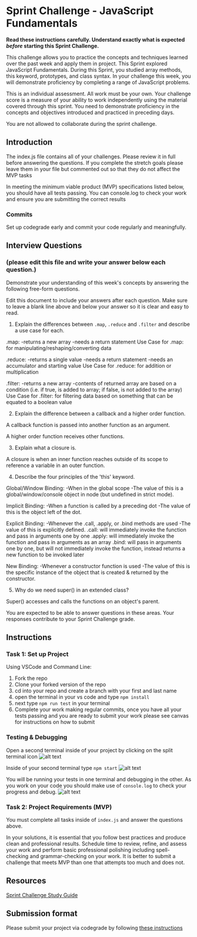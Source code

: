 # Sprint Challenge - JavaScript Fundamentals

**Read these instructions carefully. Understand exactly what is expected _before_ starting this Sprint Challenge.**

This challenge allows you to practice the concepts and techniques learned over the past week and apply them in project. This Sprint explored JavaScript Fundamentals. During this Sprint, you studied array methods, this keyword, prototypes, and class syntax. In your challenge this week, you will demonstrate proficiency by completing a range of JavaScript problems.

This is an individual assessment. All work must be your own. Your challenge score is a measure of your ability to work independently using the material covered through this sprint. You need to demonstrate proficiency in the concepts and objectives introduced and practiced in preceding days.

You are not allowed to collaborate during the sprint challenge. 

## Introduction

The index.js file contains all of your challenges. Please review it in full before answering the questions. If you complete the stretch goals please leave them in your file but commented out so that they do not affect the MVP tasks 

In meeting the minimum viable product (MVP) specifications listed below, you should have all tests passing. You can console.log to check your work and ensure you are submitting the correct results 

### Commits

Set up codegrade early and commit your code regularly and meaningfully. 

## Interview Questions
### (please edit this file and write your answer below each question.)
Demonstrate your understanding of this week's concepts by answering the following free-form questions.

Edit this document to include your answers after each question. Make sure to leave a blank line above and below your answer so it is clear and easy to read.

1. Explain the differences between `.map`, `.reduce` and `.filter` and describe a use case for each. 

.map: 
-returns a new array
-needs a return statement
Use Case for .map: for manipulating/reshaping/converting data

.reduce: 
-returns a single value
-needs a return statement
-needs an accumulator and starting value
Use Case for .reduce: for addition or multiplication

.filter: 
-returns a new array
-contents of returned array are based on a condition (i.e. if true, is added to array; if false, is not added to the array)
Use Case for .filter: for filtering data based on something that can be equated to a boolean value

2. Explain the difference between a callback and a higher order function.

A callback function is passed into another function as an argument.

A higher order function receives other functions.

3. Explain what a closure is.

A closure is when an inner function reaches outside of its scope to reference a variable in an outer function.

4. Describe the four principles of the 'this' keyword.

Global/Window Binding: 
-When in the global scope
-The value of this is a global/window/console object in node (but undefined in strict mode).

Implicit Binding: 
-When a function is called by a preceding dot
-The value of this is the object left of the dot.

Explicit Binding: 
-Whenever the .call, .apply, or .bind methods are used
-The value of this is explicitly defined.
    .call: will immediately invoke the function and pass in arguments one by one
    .apply: will immediately invoke the function and pass in arguments as an array
    .bind: will pass in arguments one by one, but will not immediately invoke the function, instead returns a new function to be invoked later

New Binding: 
-Whenever a constructor function is used
-The value of this is the specific instance of the object that is created & returned by the constructor.

5. Why do we need super() in an extended class?

Super() accesses and calls the functions on an object's parent.

You are expected to be able to answer questions in these areas. Your responses contribute to your Sprint Challenge grade. 

## Instructions

### Task 1: Set up Project

Using VSCode and Command Line:


1. Fork the repo
2. Clone your forked version of the repo
3. cd into your repo and create a branch with your first and last name
4. open the terminal in your vs code and type `npm install`
5. next type `npm run test` in your terminal
6. Complete your work making regular commits, once you have all your tests passing and you are ready to submit your work please see canvas for instructions on how to submit

### Testing & Debugging

Open a second terminal inside of your project by clicking on the split terminal icon
![alt text](assets/split_terminal.png "Split Terminal")

Inside of your second terminal type `npm start` 
![alt text](assets/npm_start.png "type npm start")

You will be running your tests in one terminal and debugging in the other. As you work on your code you should make use of `console.log` to check your progress and debug.
![alt text](assets/tests_debug_terminal_final.png "your terminal should look like this")

### Task 2: Project Requirements (MVP)

You must complete all tasks inside of `index.js` and answer the questions above.

In your solutions, it is essential that you follow best practices and produce clean and professional results. Schedule time to review, refine, and assess your work and perform basic professional polishing including spell-checking and grammar-checking on your work. It is better to submit a challenge that meets MVP than one that attempts too much and does not.

## Resources
 
 [Sprint Challenge Study Guide](https://www.notion.so/lambdaschool/Unit-1-Sprint-3-Study-Guide-033a9a00659a4ef98c12eb97e49a6110)

## Submission format

Please submit your project via codegrade by following [these instructions](https://www.notion.so/lambdaschool/Submitting-an-assignment-via-Code-Grade-A-Step-by-Step-Walkthrough-07bd65f5f8364e709ecb5064735ce374)

